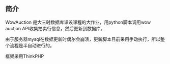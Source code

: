 ﻿## 简介

WowAuction 是大三时数据库课设课程的大作业，用python脚本调用wow auction API收集拍卖行信息，然后更新到数据库。

由于服务器mysql在数据更新时偶尔会崩溃，更新脚本目前采用手动执行，所以整个流程是半自动进行的。

框架采用ThinkPHP